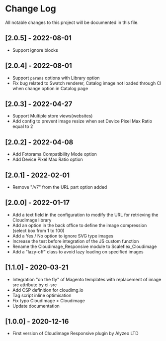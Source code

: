 # Change Log

All notable changes to this project will be documented in this file.

## [2.0.5] - 2022-08-01

* Support ignore blocks

## [2.0.4] - 2022-08-01

* Support ```params``` options with Library option 
* Fix bug related to Swatch renderer, Catalog image not loaded through CI when change option in Catalog page

## [2.0.3] - 2022-04-27

* Support Multiple store views(websites)
* Add config to prevent image resize when set Device Pixel Max Ratio equal to 2

## [2.0.2] - 2022-04-08

* Add Fotorama Compatibility Mode option
* Add Device Pixel Max Ratio option

## [2.0.1] - 2022-02-01

* Remove "/v7" from the URL part option added

## [2.0.0] - 2022-01-17

  * Add a text field in the configuration to modify the URL for retrieving the Cloudimage library
  * Add an option in the back office to define the image compression (select box from 1 to 100)
  * Add a Yes / No option to ignore SVG type images
  * Increase the test before integration of the JS custom function
  * Rename the Cloudimage_Responsive module to Scaleflex_Cloudimage
  * Add a "lazy-off" class to avoid lazy loading on specified images

## [1.1.0] - 2020-03-21

  * Integration "on the fly" of Magento templates with replacement of image src attribute by ci-src
  * Add CSP definition for cloudimg.io
  * Tag script inline optimisation
  * Fix typo CloudImage > Cloudimage
  * Update documentation

## [1.0.0] - 2020-12-16

  * First version of Cloudimage Responsive plugin by Alyzeo LTD
  
